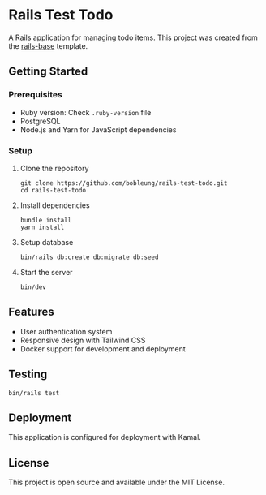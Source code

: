 # Rails Test Todo

A Rails application for managing todo items. This project was created from the [rails-base](https://github.com/bobleung/rails-base) template.

## Getting Started

### Prerequisites

* Ruby version: Check `.ruby-version` file
* PostgreSQL
* Node.js and Yarn for JavaScript dependencies

### Setup

1. Clone the repository
   ```
   git clone https://github.com/bobleung/rails-test-todo.git
   cd rails-test-todo
   ```

2. Install dependencies
   ```
   bundle install
   yarn install
   ```

3. Setup database
   ```
   bin/rails db:create db:migrate db:seed
   ```

4. Start the server
   ```
   bin/dev
   ```

## Features

* User authentication system
* Responsive design with Tailwind CSS
* Docker support for development and deployment

## Testing

```
bin/rails test
```

## Deployment

This application is configured for deployment with Kamal.

## License

This project is open source and available under the MIT License.
